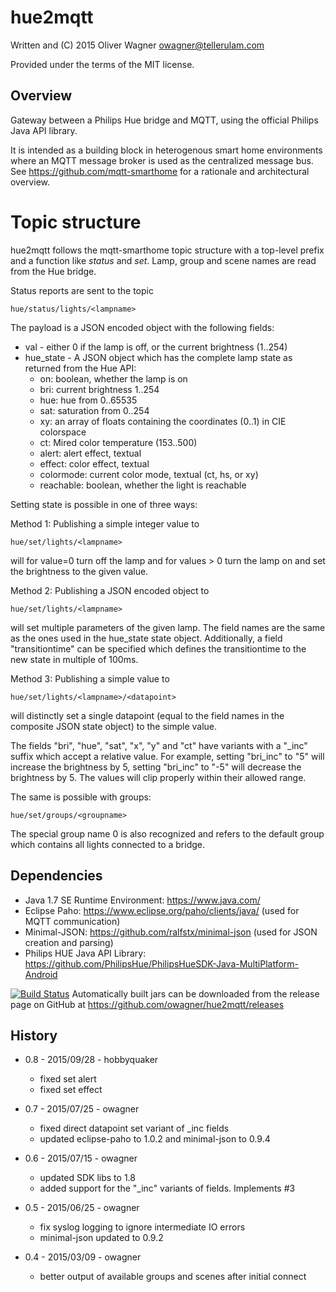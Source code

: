 hue2mqtt
========

  Written and (C) 2015 Oliver Wagner <owagner@tellerulam.com> 
  
  Provided under the terms of the MIT license.


Overview
--------
Gateway between a Philips Hue bridge and MQTT, using the official Philips
Java API library.

It is intended as a building block in heterogenous smart home environments where 
an MQTT message broker is used as the centralized message bus.
See https://github.com/mqtt-smarthome for a rationale and architectural overview.


Topic structure
===============
hue2mqtt follows the mqtt-smarthome topic structure with a top-level prefix and a function like
_status_ and _set_. Lamp, group and scene names are read from the Hue bridge.

Status reports are sent to the topic

    hue/status/lights/<lampname>
    
The payload is a JSON encoded object with the following fields:

* val - either 0 if the lamp is off, or the current brightness (1..254)
* hue_state - A JSON object which has the complete lamp state as returned from the Hue API:
   * on: boolean, whether the lamp is on
   * bri: current brightness 1..254
   * hue: hue from 0..65535
   * sat: saturation from 0..254
   * xy: an array of floats containing the coordinates (0..1) in CIE colorspace
   * ct: Mired color temperature (153..500)
   * alert: alert effect, textual
   * effect: color effect, textual
   * colormode: current color mode, textual (ct, hs, or xy)
   * reachable: boolean, whether the light is reachable

Setting state is possible in one of three ways:    

Method 1: Publishing a simple integer value to
    
    hue/set/lights/<lampname>
    
will for value=0 turn off the lamp and for values > 0 turn the lamp on and set the
brightness to the given value.

Method 2: Publishing a JSON encoded object to

    hue/set/lights/<lampname>

will set multiple parameters of the given lamp. The field names are the same as
the ones used in the hue_state state object. Additionally, a field
"transitiontime" can be specified which defines the transitiontime to the new
state in multiple of 100ms.

Method 3: Publishing a simple value to

	hue/set/lights/<lampname>/<datapoint>
	
will distinctly set a single datapoint (equal to the field names in the composite
JSON state object) to the simple value.

The fields "bri", "hue", "sat", "x", "y" and "ct" have variants with a "_inc" suffix
which accept a relative value. For example, setting "bri_inc" to "5" will increase
the brightness by 5, setting "bri_inc" to "-5" will decrease the brightness by 5.
The values will clip properly within their allowed range.

The same is possible with groups:

	hue/set/groups/<groupname>

The special group name 0 is also recognized and refers to the default group which contains
all lights connected to a bridge.


Dependencies
------------
* Java 1.7 SE Runtime Environment: https://www.java.com/
* Eclipse Paho: https://www.eclipse.org/paho/clients/java/ (used for MQTT communication)
* Minimal-JSON: https://github.com/ralfstx/minimal-json (used for JSON creation and parsing)
* Philips HUE Java API Library: https://github.com/PhilipsHue/PhilipsHueSDK-Java-MultiPlatform-Android

[![Build Status](https://travis-ci.org/owagner/hue2mqtt.svg)](https://travis-ci.org/owagner/hue2mqtt) Automatically built jars can be downloaded from the release page on GitHub at https://github.com/owagner/hue2mqtt/releases


History
-------
* 0.8 - 2015/09/28 - hobbyquaker
  - fixed set alert
  - fixed set effect

* 0.7 - 2015/07/25 - owagner
  - fixed direct datapoint set variant of _inc fields
  - updated eclipse-paho to 1.0.2 and minimal-json to 0.9.4
  
* 0.6 - 2015/07/15 - owagner
  - updated SDK libs to 1.8
  - added support for the "_inc" variants of fields. Implements #3

* 0.5 - 2015/06/25 - owagner
  - fix syslog logging to ignore intermediate IO errors
  - minimal-json updated to 0.9.2

* 0.4 - 2015/03/09 - owagner
  - better output of available groups and scenes after initial connect
  
     
